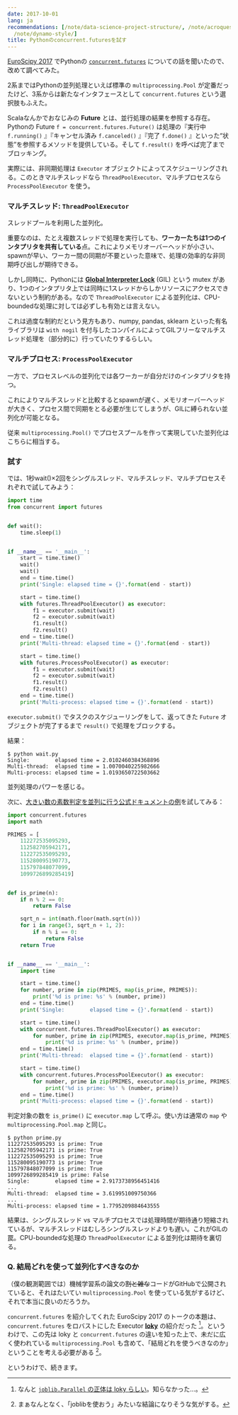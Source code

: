 ```yaml
---
date: 2017-10-01
lang: ja
recommendations: [/note/data-science-project-structure/, /note/acroquest-javabook/,
  /note/dynamo-style/]
title: Pythonのconcurrent.futuresを試す
---
```


[EuroScipy 2017](/note/euroscipy-2017) でPythonの [`concurrent.futures`](https://docs.python.org/3/library/concurrent.futures.html) についての話を聞いたので、改めて調べてみた。

2系まではPythonの並列処理といえば標準の `multiprocessing.Pool` が定番だったけど、3系からは新たなインタフェースとして `concurrent.futures` という選択肢もふえた。

Scalaなんかでおなじみの **Future** とは、並行処理の結果を参照する存在。Pythonの Future `f = concurrent.futures.Future()` は処理の『実行中 `f.running()` 』『キャンセル済み `f.canceled()` 』『完了 `f.done()` 』といった“状態”を参照するメソッドを提供している。そして `f.result()` を呼べば完了までブロッキング。

実際には、非同期処理は `Executor` オブジェクトによってスケジューリングされる。このときマルチスレッドなら `ThreadPoolExecutor`、マルチプロセスなら `ProcessPoolExecutor` を使う。

### マルチスレッド: `ThreadPoolExecutor`

スレッドプールを利用した並列化。

重要なのは、たとえ複数スレッドで処理を実行しても、**ワーカーたちは1つのインタプリタを共有している**点。これによりメモリオーバーヘッドが小さい、spawnが早い、ワーカー間の同期が不要といった意味で、処理の効率的な非同期呼び出しが期待できる。

しかし同時に、Pythonには **[Global Interpreter Lock](https://wiki.python.org/moin/GlobalInterpreterLock)** (GIL) という mutex があり、1つのインタプリタ上では同時に1スレッドからしかリソースにアクセスできないという制約がある。なので `ThreadPoolExecutor` による並列化は、CPU-boundedな処理に対しては必ずしも有効とは言えない。

これは過度な制約だという見方もあり、numpy, pandas, sklearn といった有名ライブラリは `with nogil` を付与したコンパイルによってGILフリーなマルチスレッド処理を（部分的に）行っていたりするらしい。

### マルチプロセス: `ProcessPoolExecutor`

一方で、プロセスレベルの並列化では各ワーカーが自分だけのインタプリタを持つ。

これによりマルチスレッドと比較するとspawnが遅く、メモリオーバーヘッドが大きく、プロセス間で同期をとる必要が生じてしまうが、GILに縛られない並列化が可能となる。

従来 `multiprocessing.Pool()` でプロセスプールを作って実現していた並列化はこちらに相当する。

### 試す

では、1秒wait()×2回をシングルスレッド、マルチスレッド、マルチプロセスそれぞれで試してみよう：

```py
import time
from concurrent import futures


def wait():
    time.sleep(1)


if __name__ == '__main__':
    start = time.time()
    wait()
    wait()
    end = time.time()
    print('Single: elapsed time = {}'.format(end - start))

    start = time.time()
    with futures.ThreadPoolExecutor() as executor:
        f1 = executor.submit(wait)
        f2 = executor.submit(wait)
        f1.result()
        f2.result()
    end = time.time()
    print('Multi-thread: elapsed time = {}'.format(end - start))

    start = time.time()
    with futures.ProcessPoolExecutor() as executor:
        f1 = executor.submit(wait)
        f2 = executor.submit(wait)
        f1.result()
        f2.result()
    end = time.time()
    print('Multi-process: elapsed time = {}'.format(end - start))
```

`executor.submit()` でタスクのスケジューリングをして、返ってきた `Future` オブジェクトが完了するまで `result()` で処理をブロックする。

結果：

```
$ python wait.py
Single:        elapsed time = 2.0102460384368896
Multi-thread:  elapsed time = 1.0070040225982666
Multi-process: elapsed time = 1.0193650722503662
```

並列処理のパワーを感じる。

次に、[大きい数の素数判定を並列に行う公式ドキュメントの例](https://docs.python.org/3/library/concurrent.futures.html#processpoolexecutor-example)を試してみる：

```py
import concurrent.futures
import math

PRIMES = [
    112272535095293,
    112582705942171,
    112272535095293,
    115280095190773,
    115797848077099,
    1099726899285419]


def is_prime(n):
    if n % 2 == 0:
        return False

    sqrt_n = int(math.floor(math.sqrt(n)))
    for i in range(3, sqrt_n + 1, 2):
        if n % i == 0:
            return False
    return True


if __name__ == '__main__':
    import time

    start = time.time()
    for number, prime in zip(PRIMES, map(is_prime, PRIMES)):
        print('%d is prime: %s' % (number, prime))
    end = time.time()
    print('Single:        elapsed time = {}'.format(end - start))

    start = time.time()
    with concurrent.futures.ThreadPoolExecutor() as executor:
        for number, prime in zip(PRIMES, executor.map(is_prime, PRIMES)):
            print('%d is prime: %s' % (number, prime))
    end = time.time()
    print('Multi-thread:  elapsed time = {}'.format(end - start))

    start = time.time()
    with concurrent.futures.ProcessPoolExecutor() as executor:
        for number, prime in zip(PRIMES, executor.map(is_prime, PRIMES)):
            print('%d is prime: %s' % (number, prime))
    end = time.time()
    print('Multi-process: elapsed time = {}'.format(end - start))
```

判定対象の数を `is_prime()` に `executor.map` して呼ぶ。使い方は通常の `map` や `multiprocessing.Pool.map` と同じ。

```
$ python prime.py
112272535095293 is prime: True
112582705942171 is prime: True
112272535095293 is prime: True
115280095190773 is prime: True
115797848077099 is prime: True
1099726899285419 is prime: False
Single:        elapsed time = 2.9173738956451416
...
Multi-thread:  elapsed time = 3.619951009750366
...
Multi-process: elapsed time = 1.7795209884643555
```

結果は、シングルスレッド vs マルチプロセスでは処理時間が期待通り短縮されているが、マルチスレッドはむしろシングルスレッドよりも遅い。これがGILの罠。CPU-boundedな処理の `ThreadPoolExecutor` による並列化は期待を裏切る。

### Q. 結局どれを使って並列化すべきなのか

（僕の観測範囲では）機械学習系の論文の~~割と雑な~~コードがGitHubで公開されていると、それはたいてい `multiprocessing.Pool` を使っている気がするけど、それで本当に良いのだろうか。

`concurrent.futures` を紹介してくれた EuroScipy 2017 のトークの本題は、`concurrent.futures` をロバストにした Executor **[loky](https://github.com/tomMoral/loky)** の紹介だった [^1]。というわけで、この先は loky と `concurrent.futures` の違いを知った上で、未だに広く使われている `multiprocessing.Pool` も含めて、「結局どれを使うべきなのか」ということを考える必要がある [^2]。

というわけで、続きます。

[^1]: なんと [`joblib.Parallel` の正体は loky らしい](https://github.com/joblib/joblib/blob/master/joblib/parallel.py#L47)。知らなかった…。
[^2]: まぁなんとなく、「joblibを使おう」みたいな結論になりそうな気がする。